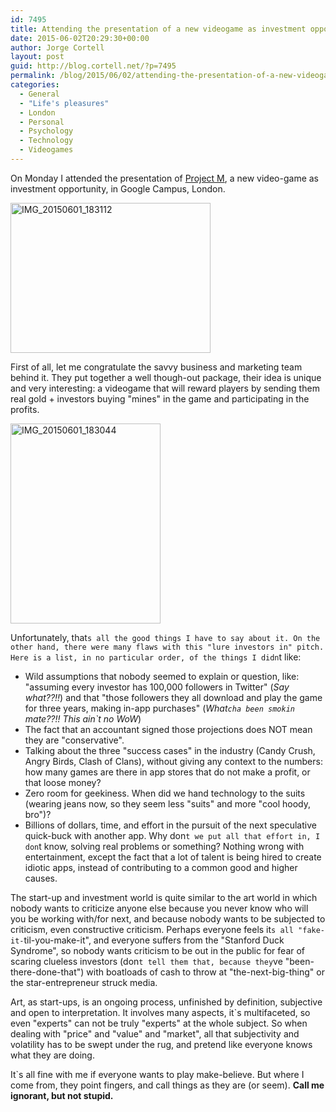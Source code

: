 ```yaml
---
id: 7495
title: Attending the presentation of a new videogame as investment opportunity
date: 2015-06-02T20:29:30+00:00
author: Jorge Cortell
layout: post
guid: http://blog.cortell.net/?p=7495
permalink: /blog/2015/06/02/attending-the-presentation-of-a-new-videogame-as-investment-opportunity/
categories:
  - General
  - "Life's pleasures"
  - London
  - Personal
  - Psychology
  - Technology
  - Videogames
---
```

On Monday I attended the presentation of <a href="http://www.projectmstudio.com/franchise.php" target="_blank">Project M</a>, a new video-game as investment opportunity, in Google Campus, London.

[<img class=" aligncenter" src="https://c1.staticflickr.com/9/8848/17732393093_4498867e73_n.jpg" alt="IMG_20150601_183112" width="320" height="240" />](https://www.flickr.com/photos/jcortell/17732393093 "IMG_20150601_183112 by Jorge Cortell, on Flickr")

First of all, let me congratulate the savvy business and marketing team behind it. They put together a well though-out package, their idea is unique and very interesting: a videogame that will reward players by sending them real gold + investors buying "mines" in the game and participating in the profits.

<img class=" aligncenter" src="https://c1.staticflickr.com/9/8846/18353020945_218e5e50ed_n.jpg" alt="IMG_20150601_183044" width="240" height="320" />

Unfortunately, that`s all the good things I have to say about it. On the other hand, there were many flaws with this "lure investors in" pitch. Here is a list, in no particular order, of the things I didn`t like:

  * Wild assumptions that nobody seemed to explain or question, like: "assuming every investor has 100,000 followers in Twitter" (_Say what??!!_) and that "those followers they all download and play the game for three years, making in-app purchases" (_What`cha been smokin` mate??!! This ain`t no WoW_)
  * The fact that an accountant signed those projections does NOT mean they are "conservative".
  * Talking about the three "success cases" in the industry (Candy Crush, Angry Birds, Clash of Clans), without giving any context to the numbers: how many games are there in app stores that do not make a profit, or that loose money?
  * Zero room for geekiness. When did we hand technology to the suits (wearing jeans now, so they seem less "suits" and more "cool hoody, bro")?
  * Billions of dollars, time, and effort in the pursuit of the next speculative quick-buck with another app. Why don`t we put all that effort in, I don`t know, solving real problems or something? Nothing wrong with entertainment, except the fact that a lot of talent is being hired to create idiotic apps, instead of contributing to a common good and higher causes.

The start-up and investment world is quite similar to the art world in which nobody wants to criticize anyone else because you never know who will you be working with/for next, and because nobody wants to be subjected to criticism, even constructive criticism. Perhaps everyone feels it`s all "fake-it-`til-you-make-it", and everyone suffers from the "Stanford Duck Syndrome", so nobody wants criticism to be out in the public for fear of scaring clueless investors (don`t tell them that, because they`ve "been-there-done-that") with boatloads of cash to throw at "the-next-big-thing" or the star-entrepreneur struck media.

Art, as start-ups, is an ongoing process, unfinished by definition, subjective and open to interpretation. It involves many aspects, it`s multifaceted, so even "experts" can not be truly "experts" at the whole subject. So when dealing with "price" and "value" and "market", all that subjectivity and volatility has to be swept under the rug, and pretend like everyone knows what they are doing.

It`s all fine with me if everyone wants to play make-believe. But where I come from, they point fingers, and call things as they are (or seem). **Call me ignorant, but not stupid.**